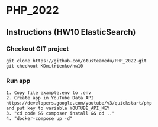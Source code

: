 # PHP_2022

## Instructions (HW10 ElasticSearch)

### Checkout GIT project
```
git clone https://github.com/otusteamedu/PHP_2022.git
git checkout KDmitrienko/hw10
```

### Run app

```
1. Copy file example.env to .env
2. Create app in YouTube Data API https://developers.google.com/youtube/v3/quickstart/php
and put key to variable YOUTUBE_API_KEY
3. "cd code && composer install && cd .."
4. "docker-compose up -d"
```
